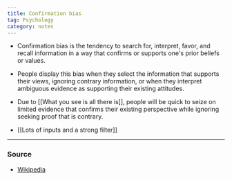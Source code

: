```yaml
---
title: Confirmation bias
tag: Psychology 
category: notes
---
```


- Confirmation bias is the tendency to search for, interpret, favor, and recall information in a way that confirms or supports one's prior beliefs or values.
- People display this bias when they select the information that supports their views, ignoring contrary information, or when they interpret ambiguous evidence as supporting their existing attitudes. 
- Due to [[What you see is all there is]], people will be quick to seize on limited evidence that confirms their existing perspective while ignoring seeking proof that is contrary.

- [[Lots of inputs and a strong filter]]

--- 
### Source
-  [Wikipedia](https://en.wikipedia.org/wiki/Confirmation_bias)